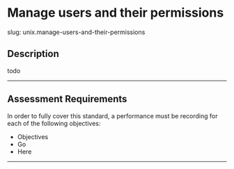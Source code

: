 
# Manage users and their permissions

slug: unix.manage-users-and-their-permissions

## Description
todo

---
## Assessment Requirements
In order to fully cover this standard, a performance must be recording for each of the following objectives:

- Objectives
- Go
- Here


---
